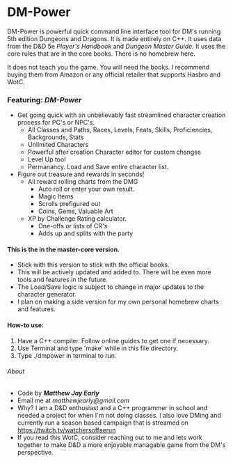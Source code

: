 # DM-Power
DM-Power is powerful quick command line interface tool for DM's running 5th edition Dungeons and Dragons. It is made entirely on C++. It uses data from the D&D 5e _Player's Handbook_ and _Dungeon Master Guide_. It uses the core rules that are in the core books. There is no homebrew here. 

It does not teach you the game. You will need the books. I recommend buying them from Amazon or any official retailer that supports Hasbro and WotC.

### Featuring: *DM-Power*

* Get going quick with an unbelievably fast streamlined character creation process for PC's or NPC's.
  * All Classes and Paths, Races, Levels, Feats, Skills, Proficiencies, Backgrounds, Stats
  * Unlimited Characters
  * Powerful after creation Character editor for custom changes
  * Level Up tool
  * Permanancy. Load and Save entire character list.
* Figure out treasure and rewards in seconds!
  * All reward rolling charts from the DMG
    * Auto roll or enter your own result.
    * Magic Items
    * Scrolls prefigured out
    * Coins, Gems, Valuable Art
  * XP by Challenge Rating calculator.
    * One-offs or lists of CR's 
    * Adds up and splits with the party

#### This is the in the master-core version.

* Stick with this version to stick with the official books.
* This will be actively updated and added to. There will be even more tools and features in the future.
* The Load/Save logic is subject to change in major updates to the character generator.
* I plan on making a side version for my own personal homebrew charts and features.

#### How-to use:

1. Have a C++ compiler. Follow online guides to get one if necessary.
2. Use Terminal and type 'make' while in this file directory.
3. Type ./dmpower in terminal to run.

###### About
* Code by 
**_Matthew Jay Early_** 
* Email me at 
_matthewjearly@gmail.com_
* Why? I am a D&D enthusiast and a C++ programmer in school and needed a project for when I'm not doing classes. I also love DMing and currently run a season based campaign that is streamed on https://twitch.tv/watchersoffaerun
* If you read this WotC, consider reaching out to me and lets work together to make D&D a more enjoyable managable game from the DM's perspective.

